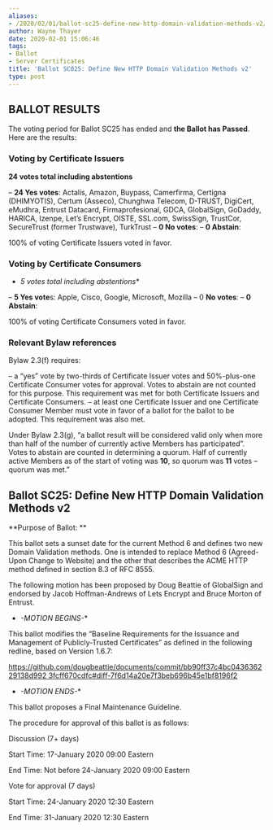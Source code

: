 ```yaml
---
aliases:
- /2020/02/01/ballot-sc25-define-new-http-domain-validation-methods-v2/
author: Wayne Thayer
date: 2020-02-01 15:06:46
tags:
- Ballot
- Server Certificates
title: 'Ballot SC025: Define New HTTP Domain Validation Methods v2'
type: post
---
```


## BALLOT RESULTS

The voting period for Ballot SC25 has ended and **the Ballot has Passed**. Here are the results:

### Voting by Certificate Issuers

**24 votes total including abstentions**

– **24 Yes votes**: Actalis, Amazon, Buypass, Camerfirma, Certigna (DHIMYOTIS), Certum (Asseco), Chunghwa Telecom, D-TRUST, DigiCert, eMudhra, Entrust Datacard, Firmaprofesional, GDCA, GlobalSign, GoDaddy, HARICA, Izenpe, Let’s Encrypt, OISTE, SSL.com, SwissSign, TrustCor, SecureTrust (former Trustwave), TurkTrust
– **0 No votes**:
– **0 Abstain**:

100% of voting Certificate Issuers voted in favor.

### Voting by Certificate Consumers

- *5 votes total including abstentions*\*

– **5 Yes vote**s: Apple, Cisco, Google, Microsoft, Mozilla
– 0 **No votes**:
– **0 Abstain**:

100% of voting Certificate Consumers voted in favor.

### Relevant Bylaw references

Bylaw 2.3(f) requires:

– a “yes” vote by two-thirds of Certificate Issuer votes and 50%-plus-one Certificate Consumer votes for approval. Votes to abstain are not counted for this purpose. This requirement was met for both Certificate Issuers and Certificate Consumers.
– at least one Certificate Issuer and one Certificate Consumer Member must vote in favor of a ballot for the ballot to be adopted. This requirement was also met.

Under Bylaw 2.3(g), “a ballot result will be considered valid only when more than half of the number of currently active Members has participated”. Votes to abstain are counted in determining a quorum. Half of currently active Members as of the start of voting was **10**, so quorum was **11** votes – quorum was met.”

## Ballot SC25: Define New HTTP Domain Validation Methods v2

\*\*Purpose of Ballot: \*\*

This ballot sets a sunset date for the current Method 6 and defines two new
Domain Validation methods. One is intended to replace Method 6 (Agreed-Upon
Change to Website) and the other that describes the ACME HTTP method defined
in section 8.3 of RFC 8555.

The following motion has been proposed by Doug Beattie of GlobalSign and
endorsed by Jacob Hoffman-Andrews of Lets Encrypt and Bruce Morton of
Entrust.

- *-MOTION BEGINS-*\*

This ballot modifies the “Baseline Requirements for the Issuance and
Management of Publicly-Trusted Certificates” as defined in the following
redline, based on Version 1.6.7:

[https://github.com/dougbeattie/documents/commit/bb90ff37c4bc043636229138d992
3fcff670cdfc#diff-7f6d14a20e7f3beb696b45e1bf8196f2](https://github.com/dougbeattie/documents/commit/bb90ff37c4bc043636229138d9923fcff670cdfc#diff-7f6d14a20e7f3beb696b45e1bf8196f2)

- *-MOTION ENDS-*\*

This ballot proposes a Final Maintenance Guideline.

The procedure for approval of this ballot is as follows:

Discussion (7+ days)

Start Time: 17-January 2020 09:00 Eastern

End Time: Not before 24-January 2020 09:00 Eastern

Vote for approval (7 days)

Start Time: 24-January 2020 12:30 Eastern

End Time: 31-January 2020 12:30 Eastern